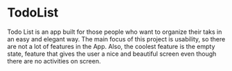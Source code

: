 # TodoList
Todo List is an app built for those people who want to organize their taks in an easy and elegant way. The main focus of this project is usability, so there are not a lot of features in the App. Also, the coolest feature is the empty state, feature that gives the user a nice and beautiful screen even though there are no activities on screen. 
